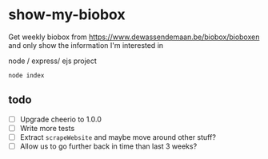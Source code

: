 # show-my-biobox
Get weekly biobox from https://www.dewassendemaan.be/biobox/bioboxen and only show the information I'm interested in

node / express/ ejs project

`node index`

## todo

- [ ] Upgrade cheerio to 1.0.0 
- [ ] Write more tests
- [ ] Extract `scrapeWebsite` and maybe move around other stuff?
- [ ] Allow us to go further back in time than last 3 weeks?